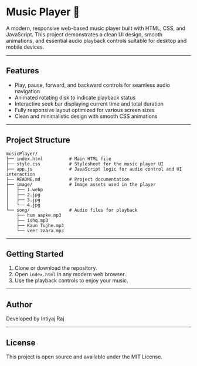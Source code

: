 # Music Player 🎵

A modern, responsive web-based music player built with HTML, CSS, and JavaScript. This project demonstrates a clean UI design, smooth animations, and essential audio playback controls suitable for desktop and mobile devices.

---

## Features

- Play, pause, forward, and backward controls for seamless audio navigation
- Animated rotating disk to indicate playback status
- Interactive seek bar displaying current time and total duration
- Fully responsive layout optimized for various screen sizes
- Clean and minimalistic design with smooth CSS animations

---

## Project Structure

```
musicPlayer/
├── index.html          # Main HTML file
├── style.css           # Stylesheet for the music player UI
├── app.js              # JavaScript logic for audio control and UI interaction
├── README.md           # Project documentation
├── image/              # Image assets used in the player
│   ├── 1.webp
│   ├── 2.jpg
│   ├── 3.jpg
│   └── 4.jpg
└── song/               # Audio files for playback
    ├── hum aapke.mp3
    ├── ishq.mp3
    ├── Kaun Tujhe.mp3
    └── veer zaara.mp3
```

---

## Getting Started

1. Clone or download the repository.
2. Open `index.html` in any modern web browser.
3. Use the playback controls to enjoy your music.

---

## Author

Developed by Intiyaj Raj

---

## License

This project is open source and available under the MIT License.
